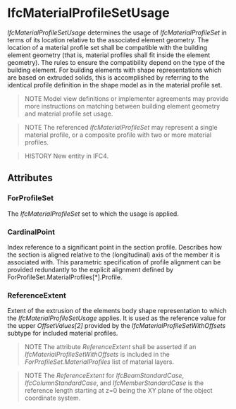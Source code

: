 # IfcMaterialProfileSetUsage

_IfcMaterialProfileSetUsage_ determines the usage of _IfcMaterialProfileSet_ in terms of its location relative to the associated element geometry. The location of a material profile set shall be compatible with the building element geometry (that is, material profiles shall fit inside the element geometry). The rules to ensure the compatibility depend on the type of the building element. For building elements with shape representations which are based on extruded solids, this is accomplished by referring to the identical profile definition in the shape model as in the material profile set.

> NOTE  Model view definitions or implementer agreements may provide more instructions on matching between building element geometry and material profile set usage.

> NOTE  The referenced _IfcMaterialProfileSet_ may represent a single material profile, or a composite profile with two or more material profiles.

> HISTORY New entity in IFC4.

## Attributes

### ForProfileSet
The _IfcMaterialProfileSet_ set to which the usage is applied.

### CardinalPoint
Index reference to a significant point in the section profile. Describes how the section is aligned relative to the (longitudinal) axis of the member it is associated with. This parametric specification of profile alignment can be provided redundantly to the explicit alignment defined by ForProfileSet.MaterialProfiles[\*].Profile.

### ReferenceExtent
Extent of the extrusion of the elements body shape representation to which the _IfcMaterialProfileSetUsage_ applies. It is used as the reference value for the upper _OffsetValues[2]_ provided by the _IfcMaterialProfileSetWithOffsets_ subtype for included material profiles.

> NOTE  The attribute _ReferenceExtent_ shall be asserted if an _IfcMaterialProfileSetWithOffsets_ is included in the _ForProfileSet.MaterialProfiles_ list of material layers.

> NOTE  The _ReferenceExtent_ for _IfcBeamStandardCase_, _IfcColumnStandardCase_, and _IfcMemberStandardCase_ is the reference length starting at z=0 being the XY plane of the object coordinate system.
